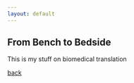 ```yaml
---
layout: default
---
```


## From Bench to Bedside

This is my stuff on biomedical translation

[back](./)
